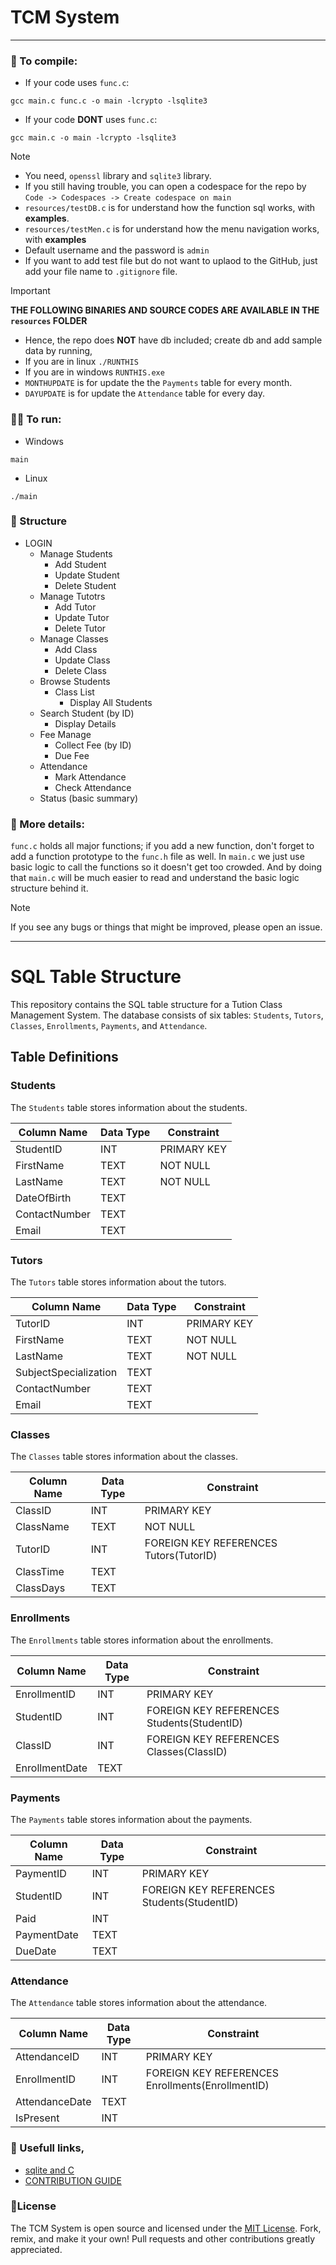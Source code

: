 # TCM System
***

### 🤖 To compile:

- If your code uses `func.c`:
```
gcc main.c func.c -o main -lcrypto -lsqlite3
```
- If your code **DONT** uses `func.c`:
```
gcc main.c -o main -lcrypto -lsqlite3
```

> [!NOTE]  
> - You need, `openssl` library and `sqlite3` library.
> - If you still having trouble, you can open a codespace for the repo by ```Code -> Codespaces -> Create codespace on main```
> - `resources/testDB.c` is for understand how the function sql works, with **examples**.
> - `resources/testMen.c` is for understand how the menu navigation works, with **examples**
> - Default username and the password is `admin`
> - If you want to add test file but do not want to uplaod to the GitHub, just add your file name to `.gitignore` file.

> [!IMPORTANT]  
> **THE FOLLOWING BINARIES AND SOURCE CODES ARE AVAILABLE IN THE `resources` FOLDER**
> - Hence, the repo does **NOT** have db included; create db and add sample data by running,
> - If you are in linux `./RUNTHIS`
> - If you are in windows `RUNTHIS.exe`
> - `MONTHUPDATE` is for update the the `Payments` table for every month.
> - `DAYUPDATE` is for update the `Attendance` table for every day.
### 🏃‍♂️ To run:
- Windows
```
main
```
- Linux
```
./main
```

### 🏢 Structure

- LOGIN
    - Manage Students
      - Add Student
      - Update Student
      - Delete Student
    - Manage Tutotrs
      - Add Tutor
      - Update Tutor
      - Delete Tutor
    - Manage Classes
      - Add Class
      - Update Class
      - Delete Class
    - Browse Students
      - Class List
        - Display All Students
    - Search Student (by ID)
      - Display Details
    - Fee Manage
      - Collect Fee (by ID)
      - Due Fee
    - Attendance
      - Mark Attendance
      - Check Attendance
    - Status (basic summary)
  
### 📜 More details:

`func.c` holds all major functions; if you add a new function, don't forget to add a function prototype to the `func.h` file as well.
In `main.c` we just use basic logic to call the functions so it doesn't get too crowded. And by doing that `main.c` will be much easier to read and understand the basic logic structure behind it.

> [!NOTE]  
> If you see any bugs or things that might be improved, please open an issue.

***

# SQL Table Structure

This repository contains the SQL table structure for a Tution Class Management System. The database consists of six tables: `Students`, `Tutors`, `Classes`, `Enrollments`, `Payments`, and `Attendance`.

## Table Definitions

### Students

The `Students` table stores information about the students.

| Column Name | Data Type | Constraint |
|-------------|-----------|------------|
| StudentID | INT | PRIMARY KEY |
| FirstName | TEXT | NOT NULL |
| LastName | TEXT | NOT NULL |
| DateOfBirth | TEXT | |
| ContactNumber | TEXT | |
| Email | TEXT | |

### Tutors

The `Tutors` table stores information about the tutors.

| Column Name | Data Type | Constraint |
|-------------|-----------|------------|
| TutorID | INT | PRIMARY KEY |
| FirstName | TEXT | NOT NULL |
| LastName | TEXT | NOT NULL |
| SubjectSpecialization | TEXT | |
| ContactNumber | TEXT | |
| Email | TEXT | |

### Classes

The `Classes` table stores information about the classes.

| Column Name | Data Type | Constraint |
|-------------|-----------|------------|
| ClassID | INT | PRIMARY KEY |
| ClassName | TEXT | NOT NULL |
| TutorID | INT | FOREIGN KEY REFERENCES Tutors(TutorID) |
| ClassTime | TEXT | |
| ClassDays | TEXT | |

### Enrollments

The `Enrollments` table stores information about the enrollments.

| Column Name | Data Type | Constraint |
|-------------|-----------|------------|
| EnrollmentID | INT | PRIMARY KEY |
| StudentID | INT | FOREIGN KEY REFERENCES Students(StudentID) |
| ClassID | INT | FOREIGN KEY REFERENCES Classes(ClassID) |
| EnrollmentDate | TEXT | |

### Payments

The `Payments` table stores information about the payments.

| Column Name | Data Type | Constraint |
|-------------|-----------|------------|
| PaymentID | INT | PRIMARY KEY |
| StudentID | INT | FOREIGN KEY REFERENCES Students(StudentID) |
| Paid | INT | |
| PaymentDate | TEXT | |
| DueDate | TEXT | |

### Attendance

The `Attendance` table stores information about the attendance.

| Column Name | Data Type | Constraint |
|-------------|-----------|------------|
| AttendanceID | INT | PRIMARY KEY |
| EnrollmentID | INT | FOREIGN KEY REFERENCES Enrollments(EnrollmentID) |
| AttendanceDate | TEXT | |
| IsPresent | INT | |


### 🔗 Usefull links,

- [sqlite and C](https://www.tutorialspoint.com/sqlite/sqlite_c_cpp.htm)
- [CONTRIBUTION GUIDE](.github/CONTRIBUTING.md)

### 📰License

The TCM System is open source and licensed under the [MIT License](.github/LICENSE). Fork, remix, and make it your own! Pull requests and other contributions greatly appreciated.